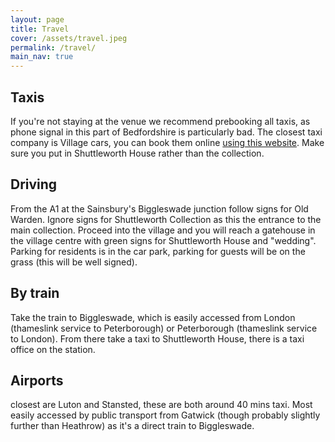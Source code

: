 ```yaml
---
layout: page
title: Travel
cover: /assets/travel.jpeg
permalink: /travel/
main_nav: true
---
```

## Taxis
If you're not staying at the venue we recommend prebooking all taxis, as phone signal in this part of Bedfordshire is particularly bad. The closest taxi company is Village cars, you can book them online [using this website](https://village-taxis.com). Make sure you put in Shuttleworth House rather than the collection.

## Driving
From the A1 at the Sainsbury's Biggleswade junction follow signs for Old Warden. Ignore signs for Shuttleworth Collection as this the entrance to the main collection. Proceed into the village and you will reach a gatehouse in the village centre with green signs for Shuttleworth House and "wedding". Parking for residents is in the car park, parking for guests will be on the grass (this will be well signed).

## By train
Take the train to Biggleswade, which is easily accessed from London (thameslink service to Peterborough) or Peterborough (thameslink service to London). From there take a taxi to Shuttleworth House, there is a taxi office on the station.

## Airports
closest are Luton and Stansted, these are both around 40 mins taxi. Most easily accessed by public transport from Gatwick (though probably slightly further than Heathrow) as it's a direct train to Biggleswade.
